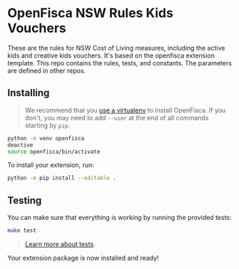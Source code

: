 # OpenFisca NSW Rules Kids Vouchers

These are the rules for NSW Cost of Living measures, including the active kids and creative kids vouchers. It's based on the openfisca extension template. This repo contains the rules, tests, and constants. The parameters are defined in other repos.


## Installing

> We recommend that you [use a virtualenv](https://github.com/openfisca/country-template/blob/master/README.md#setting-up-a-virtual-environment-with-pew) to install OpenFisca. If you don't, you may need to add `--user` at the end of all commands starting by `pip`.

```sh
python -m venv openfisca 
deactive
source openfisca/bin/activate

```
To install your extension, run:

```sh
python -m pip install --editable .
```

## Testing

You can make sure that everything is working by running the provided tests:

```sh
make test
```

> [Learn more about tests](http://openfisca.org/doc/coding-the-legislation/writing_yaml_tests.html).

Your extension package is now installed and ready!

